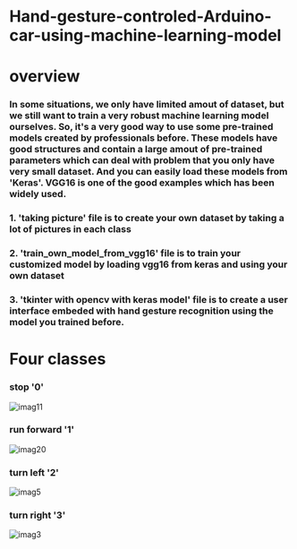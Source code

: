 # Hand-gesture-controled-Arduino-car-using-machine-learning-model

# overview
### In some situations, we only have limited amout of dataset, but we still want to train a very robust machine learning model ourselves. So, it's a very good way to use some pre-trained models created by professionals before. These models have good structures and contain a large amout of pre-trained parameters which can deal with problem that you only have very small dataset. And you can easily load these models from 'Keras'. VGG16 is one of the good examples which has been widely used.

### 1. 'taking picture' file is to create your own dataset by taking a lot of pictures in each class

### 2. 'train_own_model_from_vgg16' file is to train your customized model by loading vgg16 from keras and using your own dataset

### 3. 'tkinter with opencv with keras model' file is to create a user interface embeded with hand gesture recognition using the model you trained before.

# Four classes

### stop '0'                                          

![imag11](https://user-images.githubusercontent.com/37478093/47567863-2eccdb80-d962-11e8-82dd-8bdc66b3f24f.jpg)

### run forward '1' 

![imag20](https://user-images.githubusercontent.com/37478093/47567889-4015e800-d962-11e8-816c-9754966c89b3.jpg)

### turn left '2'                             

![imag5](https://user-images.githubusercontent.com/37478093/47567909-499f5000-d962-11e8-8999-0a4d5fe58763.jpg)

### turn right '3'
![imag3](https://user-images.githubusercontent.com/37478093/47567932-54f27b80-d962-11e8-95a9-f9ccc8077d6c.jpg)




